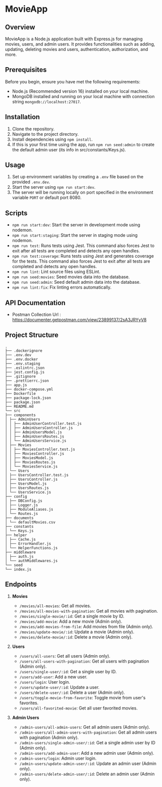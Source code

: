 # MovieApp

## Overview

MovieApp is a Node.js application built with Express.js for managing movies, users, and admin users. It provides functionalities such as adding, updating, deleting movies and users, authentication, authorization, and more.

## Prerequisites

Before you begin, ensure you have met the following requirements:

- Node.js (Recommended version 16) installed on your local machine.
- MongoDB installed and running on your local machine with connection string `mongodb://localhost:27017`.

## Installation

1. Clone the repository.
2. Navigate to the project directory.
3. Install dependencies using `npm install`.
4. If this is your first time using the app, run `npm run seed:admin` to create the default admin user (its info in src/constants/Keys.js).

## Usage

1. Set up environment variables by creating a `.env` file based on the provided `.env.dev`.
2. Start the server using `npm run start:dev`.
3. The server will be running locally on port specified in the environment variable `PORT` or default port 8080.

## Scripts

- `npm run start:dev`: Start the server in development mode using nodemon.
- `npm run start:staging`: Start the server in staging mode using nodemon.
- `npm run test`: Runs tests using Jest. This command also forces Jest to exit after all tests are completed and detects any open handles.
- `npm run test:coverage`: Runs tests using Jest and generates coverage for the tests. This command also forces Jest to exit after all tests are completed and detects any open handles.
- `npm run lint`: Lint source files using ESLint.
- `npm run seed:movies`: Seed movies data into the database.
- `npm run seed:admin`: Seed default admin data into the database.
- `npm run lint:fix`: Fix linting errors automatically.

## API Documentation

- Postman Collection Url : https://documenter.getpostman.com/view/23899137/2sA3JRYyV8

## Project Structure

```shell
.
├── .dockerignore
├── .env.dev
├── .env.docker
├── .env.staging
├── .eslintrc.json
├── jest.config.js
├── .gitignore
├── .prettierrc.json
├── app.js
├── docker-compose.yml
├── Dockerfile
├── package-lock.json
├── package.json
├── README.md
└── src
├── components
│ ├── AdminUsers
│ │ ├── AdminUserController.test.js
│ │ ├── AdminUsersController.js
│ │ ├── AdminUsersModel.js
│ │ ├── AdminUsersRoutes.js
│ │ └── AdminUsersService.js
│ ├── Movies
│ │ ├── MoviesController.test.js
│ │ ├── MoviesController.js
│ │ ├── MoviesModel.js
│ │ ├── MoviesRoutes.js
│ │ └── MoviesService.js
│ └── Users
│ ├── UsersController.test.js
│ ├── UsersController.js
│ ├── UsersModel.js
│ ├── UsersRoutes.js
│ └── UsersService.js
├── config
│ ├── DBConfig.js
│ ├── Logger.js
│ ├── ModuleAliases.js
│ └── Routes.js
├── documents
│ └── defaultMovies.csv
├── constants
│ └── Keys.js
├── helper
│ ├── Cache.js
│ ├── ErrorHandler.js
│ └── HelperFunctions.js
├── middleware
│ ├── auth.js
│ └── authMiddlewares.js
└── seed
└── index.js
```

## Endpoints

1. **Movies**
   - `/movies/all-movies`: Get all movies.
   - `/movies/all-movies-with-pagination`: Get all movies with pagination.
   - `/movies/single-movie/:id`: Get a single movie by ID.
   - `/movies/add-movie`: Add a new movie (Admin only).
   - `/movies/add-movies-from-file`: Add movies from file (Admin only).
   - `/movies/update-movie/:id`: Update a movie (Admin only).
   - `/movies/delete-movie/:id`: Delete a movie (Admin only).
2. **Users**

   - `/users/all-users`: Get all users (Admin only).
   - `/users/all-users-with-pagination`: Get all users with pagination (Admin only).
   - `/users/single-user/:id`: Get a single user by ID.
   - `/users/add-user`: Add a new user.
   - `/users/login`: User login.
   - `/users/update-user/:id`: Update a user.
   - `/users/delete-user/:id`: Delete a user (Admin only).
   - `/users/toggle-movie-from-favorite`: Toggle movie from user's favorites.
   - `/users/all-favorited-movie`: Get all user favorited movies.

3. **Admin Users**
   - `/admin-users/all-admin-users`: Get all admin users (Admin only).
   - `/admin-users/all-admin-users-with-pagination`: Get all admin users with pagination (Admin only).
   - `/admin-users/single-admin-user/:id`: Get a single admin user by ID (Admin only).
   - `/admin-users/add-admin-user`: Add a new admin user (Admin only).
   - `/admin-users/login`: Admin user login.
   - `/admin-users/update-admin-user/:id`: Update an admin user (Admin only).
   - `/admin-users/delete-admin-user/:id`: Delete an admin user (Admin only).
